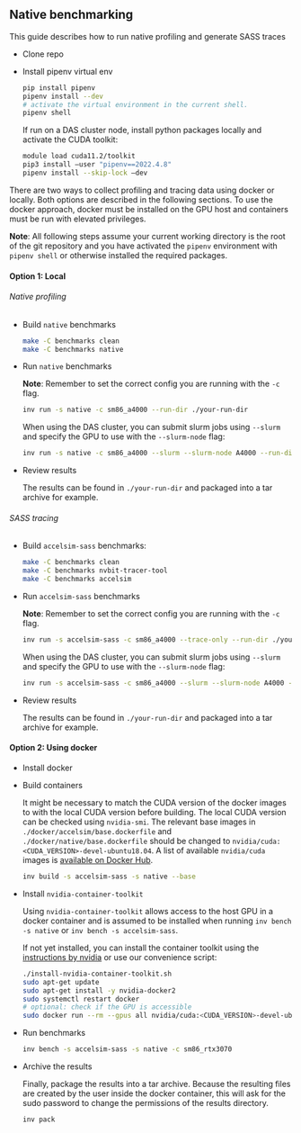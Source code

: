 ## Native benchmarking

This guide describes how to run native profiling and generate SASS traces

- Clone repo

- Install pipenv virtual env

  ```bash
  pip install pipenv
  pipenv install --dev
  # activate the virtual environment in the current shell.
  pipenv shell
  ```

  If run on a DAS cluster node, install python packages locally and activate the CUDA toolkit:

  ```bash
  module load cuda11.2/toolkit
  pip3 install —user "pipenv==2022.4.8"
  pipenv install --skip-lock —dev
  ```

There are two ways to collect profiling and tracing data using docker or locally. Both options are described in the following sections.
To use the docker approach, docker must be installed on the GPU host and containers must be run with elevated privileges.

**Note**: All following steps assume your current working directory is the root of the git repository and you have activated the `pipenv` environment with `pipenv shell` or otherwise installed the required packages.

#### Option 1: Local

###### Native profiling

- Build `native` benchmarks

  ```bash
  make -C benchmarks clean
  make -C benchmarks native
  ```

- Run `native` benchmarks

  **Note**: Remember to set the correct config you are running with the `-c` flag.

  ```bash
  inv run -s native -c sm86_a4000 --run-dir ./your-run-dir
  ```

  When using the DAS cluster, you can submit slurm jobs using `--slurm` and specify the GPU to use with the `--slurm-node` flag:

  ```bash
  inv run -s native -c sm86_a4000 --slurm --slurm-node A4000 --run-dir ./your-run-dir
  ```

- Review results

  The results can be found in `./your-run-dir` and packaged into a tar archive for example.

###### SASS tracing

- Build `accelsim-sass` benchmarks:

  ```bash
  make -C benchmarks clean
  make -C benchmarks nvbit-tracer-tool
  make -C benchmarks accelsim
  ```

- Run `accelsim-sass` benchmarks

  **Note**: Remember to set the correct config you are running with the `-c` flag.

  ```bash
  inv run -s accelsim-sass -c sm86_a4000 --trace-only --run-dir ./your-run-dir
  ```

  When using the DAS cluster, you can submit slurm jobs using `--slurm` and specify the GPU to use with the `--slurm-node` flag:

  ```bash
  inv run -s accelsim-sass -c sm86_a4000 --slurm --slurm-node A4000 --trace-only --run-dir ./your-run-dir
  ```

- Review results

  The results can be found in `./your-run-dir` and packaged into a tar archive for example.


#### Option 2: Using docker

- Install docker

- Build containers

  It might be necessary to match the CUDA version of the docker images to with the local CUDA version before building.
  The local CUDA version can be checked using `nvidia-smi`.
  The relevant base images in `./docker/accelsim/base.dockerfile` and `./docker/native/base.dockerfile` should be changed to `nvidia/cuda:<CUDA_VERSION>-devel-ubuntu18.04`. A list of available `nvidia/cuda` images is [available on Docker Hub](https://hub.docker.com/r/nvidia/cuda/tags).

  ```bash
  inv build -s accelsim-sass -s native --base
  ```

- Install `nvidia-container-toolkit`

  Using `nvidia-container-toolkit` allows access to the host GPU in a docker container and is assumed to be installed when running `inv bench -s native` or `inv bench -s accelsim-sass`.

  If not yet installed, you can install the container toolkit using the [instructions by nvidia](https://docs.nvidia.com/datacenter/cloud-native/container-toolkit/install-guide.html#setting-up-nvidia-container-toolkit) or use our convenience script:

  ```bash
  ./install-nvidia-container-toolkit.sh
  sudo apt-get update
  sudo apt-get install -y nvidia-docker2
  sudo systemctl restart docker
  # optional: check if the GPU is accessible
  sudo docker run --rm --gpus all nvidia/cuda:<CUDA_VERSION>-devel-ubuntu18.04 nvidia-smi
  ```

- Run benchmarks

  ```bash
  inv bench -s accelsim-sass -s native -c sm86_rtx3070
  ```

- Archive the results

  Finally, package the results into a tar archive. Because the resulting files are created by the user inside the docker container, this will ask for the sudo password to change the permissions of the results directory.

  ```bash
  inv pack
  ```
